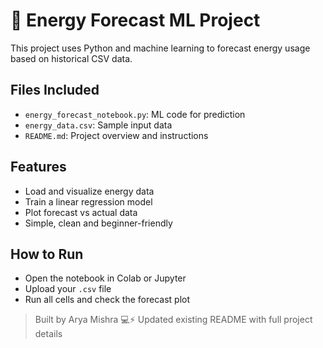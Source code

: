 # 🔋 Energy Forecast ML Project

This project uses Python and machine learning to forecast energy usage based on historical CSV data.

## Files Included
- `energy_forecast_notebook.py`: ML code for prediction
- `energy_data.csv`: Sample input data
- `README.md`: Project overview and instructions

## Features
- Load and visualize energy data
- Train a linear regression model
- Plot forecast vs actual data
- Simple, clean and beginner-friendly

## How to Run
- Open the notebook in Colab or Jupyter
- Upload your `.csv` file
- Run all cells and check the forecast plot

> Built by Arya Mishra 💻⚡
Updated existing README with full project details
